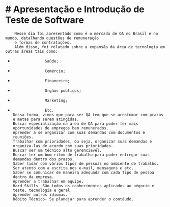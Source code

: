 #             # Apresentação e Introdução de Teste de Software
        Nesse dia foi apresentado como é o mercado de QA no Brasil e no mundo, detalhando questões de remuneração 
        e formas de contratações.
        Além disso, foi relatado sobre a expansão da área de tecnologia em outras áreas tais como: 
  *                   Saúde;
  *                   Comércio;
  *                   Financeiro;
  *                   Orgãos publicos;
  *                   Marketing;
  *                   Etc.
        Dessa forma, vimos que para ser QA tem que se acostumar com prazos e metas para serem atingidas.
        Buscar especialização na área de QA para poder ter mais oportunidades de empregos bem remunerados.
        Aprender a se organizar com suas demandas com documentos e reuniões.
        Trabalhar com prioridades, ou seja, organizar suas demandas e organiza-las de acordo com suas prioridades.
        Buscar ser um técnico alto gerenciavél.
        Buscar ter um bom ritmo de trabalho para poder entregar suas demandas dentro dos prazos.
        Saber lidar com vários tipos de pessoas no ambiente de trabalho.
        Ser atento com a escrita nos e-mail, mensagens e etc.
        Saber se comunicar de maneira adequada com cada tipo de pessoa dentro da empresa.
        Aprender a trabalhar em equipe.
        Hard Skills- São todos os conhecimentos aplicados ao négocio e teste, tecnologia e geral.
        Aprender outros idiomas.
        Débito Técnico- Se planejar para aprender o contéudo.                      
 
        